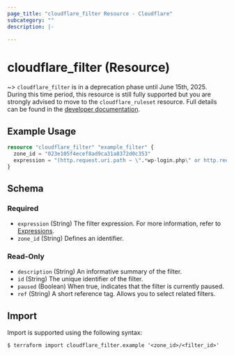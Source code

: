 ```yaml
---
page_title: "cloudflare_filter Resource - Cloudflare"
subcategory: ""
description: |-
  
---
```


# cloudflare_filter (Resource)



~> `cloudflare_filter` is in a deprecation phase until June 15th, 2025.
  During this time period, this resource is still fully
  supported but you are strongly advised to move to the
  `cloudflare_ruleset` resource. Full details can be found in the
  [developer documentation](https://developers.cloudflare.com/waf/reference/migration-guides/firewall-rules-to-custom-rules/#relevant-changes-for-terraform-users).


## Example Usage

```terraform
resource "cloudflare_filter" "example_filter" {
  zone_id = "023e105f4ecef8ad9ca31a8372d0c353"
  expression = "(http.request.uri.path ~ \".*wp-login.php\" or http.request.uri.path ~ \".*xmlrpc.php\") and ip.addr ne 172.16.22.155"
}
```
<!-- schema generated by tfplugindocs -->
## Schema

### Required

- `expression` (String) The filter expression. For more information, refer to [Expressions](https://developers.cloudflare.com/ruleset-engine/rules-language/expressions/).
- `zone_id` (String) Defines an identifier.

### Read-Only

- `description` (String) An informative summary of the filter.
- `id` (String) The unique identifier of the filter.
- `paused` (Boolean) When true, indicates that the filter is currently paused.
- `ref` (String) A short reference tag. Allows you to select related filters.

## Import

Import is supported using the following syntax:

```shell
$ terraform import cloudflare_filter.example '<zone_id>/<filter_id>'
```
